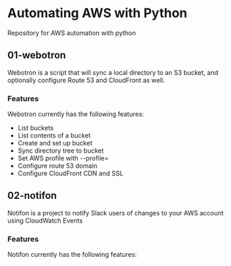 # Automating AWS with Python

Repository for AWS automation with python

## 01-webotron

Webotron is a script that will sync a local directory to an S3 bucket, and optionally configure Route 53 and CloudFront as well.

### Features

Webotron currently has the following features:

- List buckets
- List contents of a bucket
- Create and set up bucket
- Sync directory tree to bucket
- Set AWS profile with --profile=<profileName>
- Configure route 53 domain 
- Configure CloudFront CDN and SSL

## 02-notifon

Notifon is a project to notify Slack users of changes to your AWS account using CloudWatch Events

### Features

Notifon currently has the following features:

